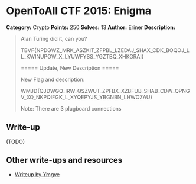 # OpenToAll CTF 2015: Enigma

**Category:** Crypto
**Points:** 250
**Solves:** 13
**Author:** Eriner
**Description:** 

> Alan Turing did it, can you?
> 
> TBVF{NPDGWZ_MRK_ASZKIT_ZFPBL_LZEDAJ_SHAX_CDK_BOQOJ_LL_KWINUPOW_X_LYUWFYSS_YGZTBQ_XHKGRAI}
> 
> ===== Update, New Description =====
>
> New Flag and description:
>
> WMJD{QJDWGQ_IRW_QSZWUT_ZPFBX_XZBFUB_SHAB_CDW_QPNGV_XQ_NKPQIFGK_L_XYQEPYJS_YBGNBN_LHWOZAU}
>
> Note: There are 3 plugboard connections

## Write-up

(TODO)

## Other write-ups and resources

* [Writeup by Ymgve](https://privatepaste.com/f6ea545d19)